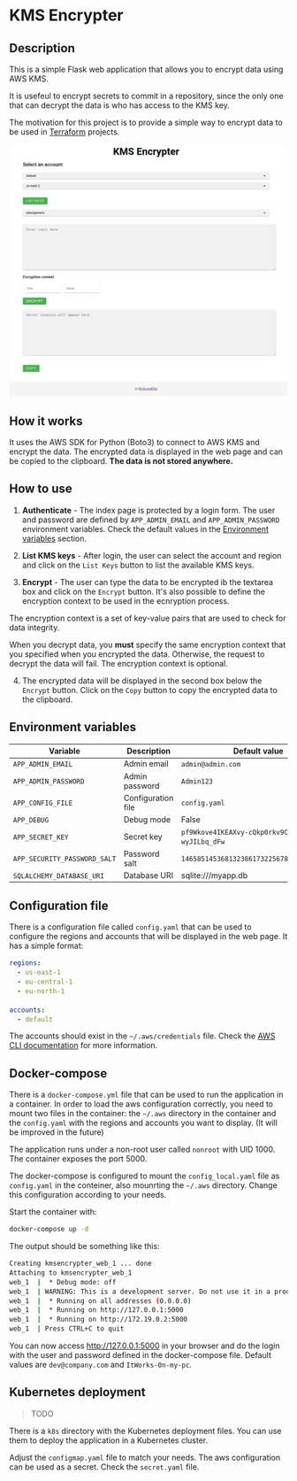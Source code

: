 # KMS Encrypter

## Description

This is a simple Flask web application that allows you to encrypt data using AWS KMS.

It is usefeul to encrypt secrets to commit in a repository, since the only one that can decrypt the data is who has access to the KMS key.

The motivation for this project is to provide a simple way to encrypt data to be used in [Terraform](https://www.terraform.io/) projects.

![alt text](https://github.com/MrKoopaKiller/kms-encrypter/blob/assets/images/kmsenc.png?raw=true)

## How it works

It uses the AWS SDK for Python (Boto3) to connect to AWS KMS and encrypt the data. The encrypted data is displayed in the web page and can be copied to the clipboard. **The data is not stored anywhere.**


## How to use

1. **Authenticate** - The index page is protected by a login form. The user and password are defined by `APP_ADMIN_EMAIL` and `APP_ADMIN_PASSWORD` environment variables. Check the default values in the [Environment variables](#environment-variables) section.
2. **List KMS keys** - After login, the user can select the account and region and click on the `List Keys` button to list the available KMS keys.

3. **Encrypt** - The user can type the data to be encrypted ib the textarea box and click on the `Encrypt` button. It's also possible to define the encryption context to be used in the ecnryption process. 

The encryption context is a set of key-value pairs that are used to check for data integrity. 

When you decrypt data, you **must** specify the same encryption context that you specified when you encrypted the data. Otherwise, the request to decrypt the data will fail. The encryption context is optional.

4. The encrypted data will be displayed in the second box below the `Encrypt` button. Click on the `Copy` button to copy the encrypted data to the clipboard.

## Environment variables

| Variable | Description | Default value |
|----------|-------------|---------------|
| `APP_ADMIN_EMAIL` | Admin email | `admin@admin.com` |
| `APP_ADMIN_PASSWORD` | Admin password | `Admin123` |
| `APP_CONFIG_FILE` | Configuration file | `config.yaml` |
| `APP_DEBUG` | Debug mode | False |
| `APP_SECRET_KEY`  | Secret key | `pf9Wkove4IKEAXvy-cQkp0rkv9Cb3Ag-wyJILbq_dFw` |
| `APP_SECURITY_PASSWORD_SALT`  | Password salt | `146585145368132386173225678016728509634` |
| `SQLALCHEMY_DATABASE_URI` | Database URI | sqlite:///myapp.db |

## Configuration file

There is a configuration file called `config.yaml` that can be used to configure the regions and accounts that will be displayed in the web page.
It has a simple format:

```yaml
regions:
  - us-east-1
  - eu-central-1
  - eu-north-1

accounts:
  - default
```

The accounts should exist in the `~/.aws/credentials` file. Check the [AWS CLI documentation](https://docs.aws.amazon.com/cli/latest/userguide/cli-configure-files.html) for more information.

## Docker-compose

There is a `docker-compose.yml` file that can be used to run the application in a container.
In order to load the aws configuration correctly, you need to mount two files in the container: the `~/.aws` directory in the container and the `config.yaml` with the regions and accounts you want to display. (It will be improved in the future)

The application runs under a non-root user called `nonroot` with UID 1000. The container exposes the port 5000.

The docker-compose is configured to mount the `config_local.yaml` file as `config.yaml` in the conteiner, also mounrting  the `~/.aws` directory.
Change this configuration according to your needs.

Start the container with:

```bash
docker-compose up -d
```

The output should be something like this:

```bash
Creating kmsencrypter_web_1 ... done
Attaching to kmsencrypter_web_1
web_1  |  * Debug mode: off
web_1  | WARNING: This is a development server. Do not use it in a production deployment. Use a production WSGI server instead.
web_1  |  * Running on all addresses (0.0.0.0)
web_1  |  * Running on http://127.0.0.1:5000
web_1  |  * Running on http://172.19.0.2:5000
web_1  | Press CTRL+C to quit
```

You can now access http://127.0.0.1:5000 in your browser and do the login with the user and password defined in the docker-compose file. Default values are `dev@company.com` and `ItWorks-0n-my-pc`.

## Kubernetes deployment
> TODO

There is a `k8s` directory with the Kubernetes deployment files. You can use them to deploy the application in a Kubernetes cluster.

Adjust the `configmap.yaml` file to match your needs. The aws configuration can be used as a secret. Check the `secret.yaml` file.